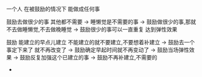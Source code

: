 
一个人 在被鼓励的情况下 能做成任何事

鼓励去做很少的事 其他都不需要 -> 睡懒觉是不需要的事 -> 鼓励做很少的事,那就不去做睡懒觉,不去做晚睡觉 -> 鼓励很少的事可以一直重复 达到弹性效果

鼓励 能建立的早点儿建立 不能建立的就不要建立,不要想着补建立 -> 鼓励去一个事定下来了 就不再改变了 -> 鼓励确定早起时间就不再变动了 -> 鼓励当场弹性效果 -> 鼓励反复加强这个已建立的事 -> 鼓励不再补建立,不需要的




-
